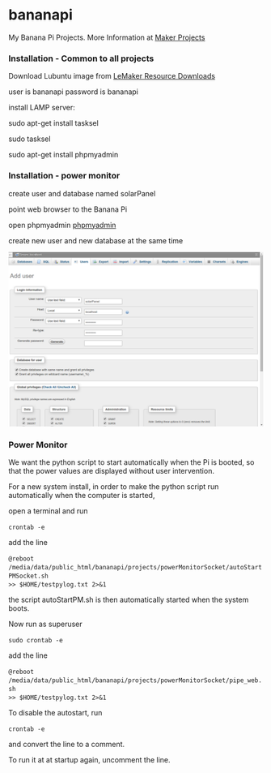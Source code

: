# bananapi

My Banana Pi Projects. More Information at 
<a href="http://kingofprotons.blogspot.com">Maker Projects</a>


<h3>Installation - Common to all projects</h3>

Download Lubuntu image from <a href="http://www.lemaker.org/product-bananapro-resource.html">LeMaker Resource Downloads</a>

user is bananapi
password is bananapi


install LAMP server:

sudo apt-get install tasksel

sudo tasksel




sudo apt-get install phpmyadmin

<h3>Installation - power monitor</h3>

create user and database named solarPanel

point web browser to the Banana Pi

open phpmyadmin
<a href="http://localhost/phpmyadmin">phpmyadmin</a>

create new user and new database at the same time

<img src="phpmyadmin_solarPanel.png" alt="phpmyadmin" style="width:600px;">



<h3>Power Monitor</h3>

We want the python script to start automatically when the Pi is booted, so that the power values are displayed without user intervention.

For a new system install, in order to make the python script run automatically when the computer is started,

open a terminal and run

<code>crontab -e</code>

add the line

<code>@reboot /media/data/public_html/bananapi/projects/powerMonitorSocket/autoStartPMSocket.sh  >> $HOME/testpylog.txt 2>&1</code>

the script autoStartPM.sh is then automatically started when the system boots. 

Now run as superuser

<code>sudo crontab -e</code>

add the line

<code>@reboot /media/data/public_html/bananapi/projects/powerMonitorSocket/pipe_web.sh  >> $HOME/testpylog.txt 2>&1</code>





To disable the autostart, run

<code>crontab -e</code>

and convert the line to a comment.

To run it at at startup again, uncomment the line.








